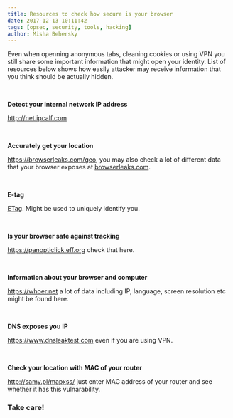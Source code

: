```yaml
---
title: Resources to check how secure is your browser
date: 2017-12-13 10:11:42
tags: [opsec, security, tools, hacking]
author: Misha Behersky
---
```


<p>Even when openning anonymous tabs, cleaning cookies or using VPN you still share some important information that might open your identity. List of resources below shows how easily attacker may receive information that you think should be actually hidden.</p>

<p>&nbsp;</p>

<p><strong>Detect your internal network IP address</strong></p>

<p><a href="http://net.ipcalf.com/" target="_blank">http://net.ipcalf.com</a></p>

<p>&nbsp;</p>

<p><strong>Accurately get your location</strong></p>

<p><a href="https://browserleaks.com/geo" target="_blank">https://browserleaks.com/geo</a>, you may also check a lot of different data that your browser exposes at <a href="https://browserleaks.com" target="_blank">browserleaks.com</a>.&nbsp;</p>

<p>&nbsp;</p>

<p><strong>E-tag</strong></p>

<p><a href="https://developer.mozilla.org/en-US/docs/Web/HTTP/Headers/ETag" target="_blank">ETag</a>. Might be used to uniquely identify you.</p>

<p>&nbsp;</p>

<p><strong>Is your browser safe against tracking</strong></p>

<p><a href="https://panopticlick.eff.org" target="_blank">https://panopticlick.eff.org</a> check that here.</p>

<p>&nbsp;</p>

<p><strong>Information about your browser and computer</strong></p>

<p><a href="https://whoer.net" target="_blank">https://whoer.net</a>&nbsp;a lot of data including IP, language, screen resolution etc might be found here.</p>

<p>&nbsp;</p>

<p><strong>DNS exposes you IP</strong></p>

<p><a href="https://www.dnsleaktest.com" target="_blank">https://www.dnsleaktest.com</a> even if you are using VPN.</p>

<p>&nbsp;</p>

<p><strong>Check your location with MAC of your router</strong></p>

<p><a href="http://samy.pl/mapxss/" target="_blank">http://samy.pl/mapxss/</a> just enter MAC address of your router and see whether it has this vulnarability.&nbsp;</p>

<h3>Take care!</h3>

<p>&nbsp;</p>

<p>&nbsp;</p>

<p>&nbsp;</p>

<p>&nbsp;</p>